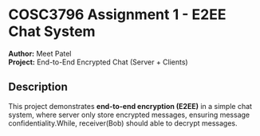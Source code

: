 # COSC3796 Assignment 1 - E2EE Chat System

**Author:** Meet Patel  
**Project:** End-to-End Encrypted Chat (Server + Clients)

## Description

This project demonstrates **end-to-end encryption (E2EE)** in a simple chat system, where server only store encrypted messages, ensuring message confidentiality.While, receiver(Bob) should able to decrypt messages.
